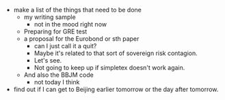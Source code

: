 - make a list of the things that need to be done
	- my writing sample
		- not in the mood right now
	- Preparing for GRE test
	- a proposal for the Eurobond or sth paper
		- can I just call it a quit?
		- Maybe it's related to that sort of sovereign risk contagion.
		- Let's see.
		- Not going to keep up if simpletex doesn't work again.
	- And also the BBJM code
		- not today I think
- find out if I can get to Beijing earlier tomorrow or the day after tomorrow.

